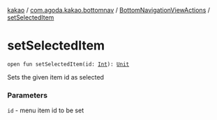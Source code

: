 [kakao](../../index.md) / [com.agoda.kakao.bottomnav](../index.md) / [BottomNavigationViewActions](index.md) / [setSelectedItem](./set-selected-item.md)

# setSelectedItem

`open fun setSelectedItem(id: `[`Int`](https://kotlinlang.org/api/latest/jvm/stdlib/kotlin/-int/index.html)`): `[`Unit`](https://kotlinlang.org/api/latest/jvm/stdlib/kotlin/-unit/index.html)

Sets the given item id as selected

### Parameters

`id` - menu item id to be set